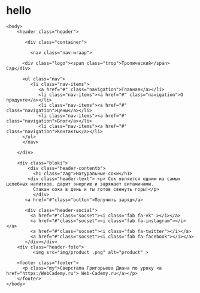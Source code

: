# hello
<!DOCTYPE html>
<html lang="ru">
    <head>
        <meta charset="UTF-8">
        <meta name="viewport" content="width=device-width, initial-scale=1.0">
        <meta http-equiv="X-UA-Compatible" content="ie=edge">
        <title>Document</title>
      <link rel="stylesheet" type="text/css" href="css/style.css">
      <link href="https://fonts.googleapis.com/css2?family=Montserrat:wght@700&display=swap" rel="stylesheet">
  <link rel="stylesheet" href="https://cdnjs.cloudflare.com/ajax/libs/font-awesome/5.9.0/css/all.min.css">
    </head>

    <body>
        <header class="header">

           <div class="container">

             <nav class="nav-wraap">

          <div class="logo"><span class="trop">Тропический</span> Сад</div>

          <ul class="nav">
             <li class="nav-items">
                <a href="#" class="navigation">Главная</a></li>
                <li class="nav-items"><a href="#" class="navigation">О продукте</a></li>
                <li class="nav-items"><a href="#" class="navigation">Цены</a></li>
                <li class="nav-items"><a href="#" class="navigation">Блог</a></li>
                <li class="nav-items"><a href="#" class="navigation">Контакты</a></li>
          </ul>
          </nav>

        </div>

        <div class="bloki">
            <div class="header-contentb">
              <h1 class="zag">Натуральные соки</h1>
            <div class="header-text"> <p> Cок является одним из самых целебных напитков, дарит энергию и заряжает витаминами.
              Стакан сока в день и ты готов свенуть горы!</p>
              </div>
           <a href="#"class="button">Получить заряд</a>

           <div class="header-social">
             <a href="#"class="socset"><i class="fab fa-vk" ></i></a>
             <a href="#"class="socset"><i class="fab fa-instagram"></i></a>
             <a href="#"class="socset"><i class="fab fa-twitter"></i></a>
             <a href="#"class="socset"><i class="fab fa-facebook"></i></a>
           </div></div>
        <div class="header-foto">
              <img src="img/product .png" alt="product" >

</div>
      </div>
        </header>

        <footer class="footer">
          <p class="my">Сверстала Григорьева Диана по уроку <a href="https:/WebCademy.ru"> Web-Cademy.ru</a></p>
        </footer>
    </body>
</html>
